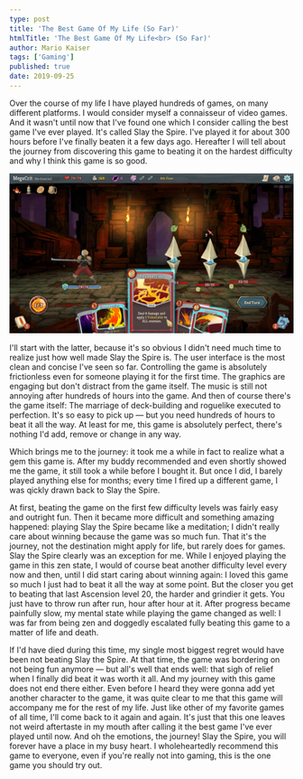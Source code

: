 ```yaml
---
type: post
title: 'The Best Game Of My Life (So Far)'
htmlTitle: 'The Best Game Of My Life<br> (So Far)'
author: Mario Kaiser
tags: ['Gaming']
published: true
date: 2019-09-25
---
```


Over the course of my life I have played hundreds of games, on many different platforms. I would consider myself a connaisseur of video games. And it wasn't until now that I've found one which I consider calling the best game I've ever played. It's called Slay the Spire. I've played it for about 300 hours before I've finally beaten it a few days ago. Hereafter I will tell about the journey from discovering this game to beating it on the hardest difficulty and why I think this game is so good.

![Picture of the tattoo](/img/ss8.jpg)

I'll start with the latter, because it's so obvious I didn't need much time to realize just how well made Slay the Spire is. The user interface is the most clean and concise I've seen so far. Controlling the game is absolutely frictionless even for someone playing it for the first time. The graphics are engaging but don't distract from the game itself. The music is still not annoying after hundreds of hours into the game. And then of course there's the game itself: The marriage of deck-building and roguelike executed to perfection. It's so easy to pick up — but you need hundreds of hours to beat it all the way. At least for me, this game is absolutely perfect, there's nothing I'd add, remove or change in any way.

Which brings me to the journey: it took me a while in fact to realize what a gem this game is. After my buddy recommended and even shortly showed me the game, it still took a while before I bought it. But once I did, I barely played anything else for months; every time I fired up a different game, I was qickly drawn back to Slay the Spire.

At first, beating the game on the first few difficulty levels was fairly easy and outright fun. Then it became more difficult and something amazing happened: playing Slay the Spire became like a meditation; I didn't really care about winning because the game was so much fun. That it's the journey, not the destination might apply for life, but rarely does for games. Slay the Spire clearly was an exception for me. While I enjoyed playing the game in this zen state, I would of course beat another difficulty level every now and then, until I did start caring about winning again: I loved this game so much I just had to beat it all the way at some point. But the closer you get to beating that last Ascension level 20, the harder and grindier it gets. You just have to throw run after run, hour after hour at it. After progress became painfully slow, my mental state while playing the game changed as well: I was far from being zen and doggedly escalated fully beating this game to a matter of life and death.

If I'd have died during this time, my single most biggest regret would have been not beating Slay the Spire. At that time, the game was bordering on not being fun anymore — but all's well that ends well: that sigh of relief when I finally did beat it was worth it all. And my journey with this game does not end there either. Even before I heard they were gonna add yet another character to the game, it was quite clear to me that this game will accompany me for the rest of my life. Just like other of my favorite games of all time, I'll come back to it again and again. It's just that this one leaves not weird aftertaste in my mouth after calling it the best game I've ever played until now. And oh the emotions, the journey! Slay the Spire, you will forever have a place in my busy heart. I wholeheartedly recommend this game to everyone, even if you're really not into gaming, this is the one game you should try out.
